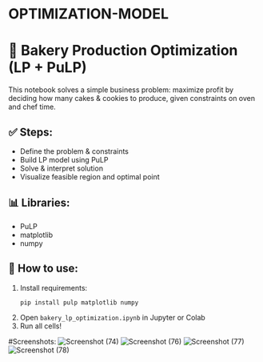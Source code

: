 # OPTIMIZATION-MODEL
# 🧁 Bakery Production Optimization (LP + PuLP)

This notebook solves a simple business problem: maximize profit by deciding how many cakes & cookies to produce, given constraints on oven and chef time.

## ✅ Steps:
- Define the problem & constraints
- Build LP model using PuLP
- Solve & interpret solution
- Visualize feasible region and optimal point

## 📊 Libraries:
- PuLP
- matplotlib
- numpy

## 🚀 How to use:
1. Install requirements:
    ```
    pip install pulp matplotlib numpy
    ```
2. Open `bakery_lp_optimization.ipynb` in Jupyter or Colab
3. Run all cells!

#Screenshots:
![Screenshot (74)](https://github.com/user-attachments/assets/53bb9b26-886b-4212-bd7e-35a4d9704d53)
![Screenshot (76)](https://github.com/user-attachments/assets/2cd0244e-e1a6-4748-94ea-6602b61b0c47)
![Screenshot (77)](https://github.com/user-attachments/assets/8e9609d7-86eb-4f34-9314-1007f3918372)
![Screenshot (78)](https://github.com/user-attachments/assets/7c3be5a3-afd3-4876-9e4b-bfcee15cb5a8)




